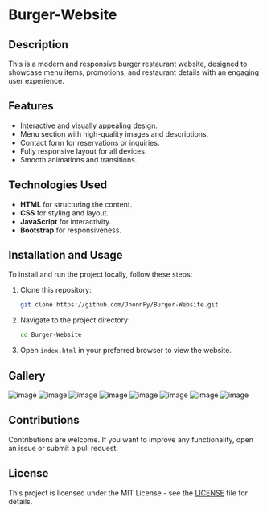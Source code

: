 # Burger-Website
## Description
This is a modern and responsive burger restaurant website, designed to showcase menu items, promotions, and restaurant details with an engaging user experience.

## Features
- Interactive and visually appealing design.
- Menu section with high-quality images and descriptions.
- Contact form for reservations or inquiries.
- Fully responsive layout for all devices.
- Smooth animations and transitions.

## Technologies Used
- **HTML** for structuring the content.
- **CSS** for styling and layout.
- **JavaScript** for interactivity.
- **Bootstrap** for responsiveness.

## Installation and Usage
To install and run the project locally, follow these steps:

1. Clone this repository:
    ```bash
    git clone https://github.com/JhonnFy/Burger-Website.git
    ```

2. Navigate to the project directory:
    ```bash
    cd Burger-Website
    ```
3. Open `index.html` in your preferred browser to view the website.

## Gallery
![image](https://github.com/user-attachments/assets/803b3d2f-471c-496b-97ac-2e761063907e)
![image](https://github.com/user-attachments/assets/c8f1dadf-3779-4382-b8de-311707dd2d7b)
![image](https://github.com/user-attachments/assets/82eed31f-2d7f-4f02-9e1a-5b2b8a7b4b33)
![image](https://github.com/user-attachments/assets/beec0360-640d-41d2-8a3d-f3f8257151fd)
![image](https://github.com/user-attachments/assets/35ff9efb-df16-4997-a28f-35bceb27148b)
![image](https://github.com/user-attachments/assets/075ebbd0-2f35-46d4-8d3b-103aa6a2cb8b)
![image](https://github.com/user-attachments/assets/56af39d9-1f0f-42e8-8c16-7246afa880e7)
![image](https://github.com/user-attachments/assets/d542d130-9718-4f8b-b175-a41454d4cc7a)

## Contributions
Contributions are welcome. If you want to improve any functionality, open an issue or submit a pull request.

## License
This project is licensed under the MIT License - see the [LICENSE](LICENSE) file for details.
